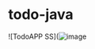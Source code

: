 # todo-java

![TodoAPP SS](![image](https://user-images.githubusercontent.com/57171027/158418494-ba237d40-a659-4a08-bf5c-019133c4b270.png)
